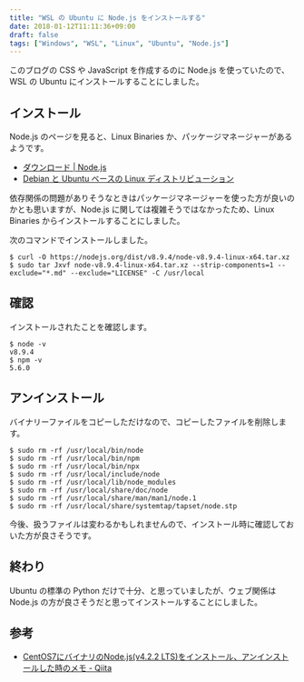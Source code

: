 ```yaml
---
title: "WSL の Ubuntu に Node.js をインストールする"
date: 2018-01-12T11:11:36+09:00
draft: false
tags: ["Windows", "WSL", "Linux", "Ubuntu", "Node.js"]
---
```


このブログの CSS や JavaScript を作成するのに Node.js を使っていたので、WSL の Ubuntu にインストールすることにしました。

<!--more-->

## インストール

Node.js のページを見ると、Linux Binaries か、パッケージマネージャーがあるようです。

* [ダウンロード | Node.js](https://nodejs.org/ja/download/)
* [Debian と Ubuntu ベースの Linux ディストリビューション](https://nodejs.org/ja/download/package-manager/#debian-and-ubuntu-based-linux-distributions-debian-ubuntu-linux)

依存関係の問題がありそうなときはパッケージマネージャーを使った方が良いのかとも思いますが、Node.js に関しては複雑そうではなかったため、Linux Binaries からインストールすることにしました。

次のコマンドでインストールしました。

```
$ curl -O https://nodejs.org/dist/v8.9.4/node-v8.9.4-linux-x64.tar.xz
$ sudo tar Jxvf node-v8.9.4-linux-x64.tar.xz --strip-components=1 --exclude="*.md" --exclude="LICENSE" -C /usr/local
```

## 確認

インストールされたことを確認します。

```
$ node -v
v8.9.4
$ npm -v
5.6.0
```

## アンインストール

バイナリーファイルをコピーしただけなので、コピーしたファイルを削除します。

```
$ sudo rm -rf /usr/local/bin/node
$ sudo rm -rf /usr/local/bin/npm
$ sudo rm -rf /usr/local/bin/npx
$ sudo rm -rf /usr/local/include/node
$ sudo rm -rf /usr/local/lib/node_modules
$ sudo rm -rf /usr/local/share/doc/node
$ sudo rm -rf /usr/local/share/man/man1/node.1
$ sudo rm -rf /usr/local/share/systemtap/tapset/node.stp
```

今後、扱うファイルは変わるかもしれませんので、インストール時に確認しておいた方が良さそうです。

## 終わり

Ubuntu の標準の Python だけで十分、と思っていましたが、ウェブ関係は Node.js の方が良さそうだと思ってインストールすることにしました。

## 参考

* [CentOS7にバイナリのNode.js(v4.2.2 LTS)をインストール、アンインストールした時のメモ - Qiita](https://qiita.com/ysti/items/5a9a3ad5dd9f7b270517)
